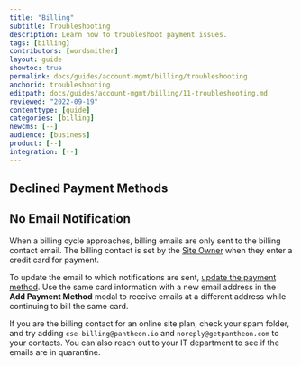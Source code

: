 ```yaml
---
title: "Billing"
subtitle: Troubleshooting
description: Learn how to troubleshoot payment issues.
tags: [billing]
contributors: [wordsmither]
layout: guide
showtoc: true
permalink: docs/guides/account-mgmt/billing/troubleshooting
anchorid: troubleshooting
editpath: docs/guides/account-mgmt/billing/11-troubleshooting.md
reviewed: "2022-09-19"
contenttype: [guide]
categories: [billing]
newcms: [--]
audience: [business]
product: [--]
integration: [--]
---
```


## Declined Payment Methods

<Partial file="billing-declined-card-codes.md" />

## No Email Notification

When a billing cycle approaches, billing emails are only sent to the billing contact email. The billing contact is set by the [Site Owner](#roles-and-permissions) when they enter a credit card for payment.

To update the email to which notifications are sent, [update the payment method](/guides/account-mgmt/billing/methods#update-personal-payment-method). Use the same card information with a new email address in the **Add Payment Method** modal to receive emails at a different address while continuing to bill the same card.

If you are the billing contact for an online site plan, check your spam folder, and try adding `cse-billing@pantheon.io` and `noreply@getpantheon.com` to your contacts. You can also reach out to your IT department to see if the emails are in quarantine.
